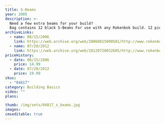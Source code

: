 ```yaml
---
title: S-Beams
year: 2005
description: >-
  Need a few extra beams for your build?
  Bag contains 12 black S-Beams For use with any Rokenbok build. 12 piece total.
archiveLinks:
  - name: 08/15/2006
    link: https://web.archive.org/web/20060815000501/http://www.rokenbok.com/catalog/pd_bb_04817.html
  - name: 07/20/2012
    link: https://web.archive.org/web/20120720032605/http://www.rokenbok.com/estore/construction/s-beams
priceHistory:
  - date: 08/15/2006
    price: 14.99
  - date: 07/20/2012
    price: 19.99
skus:
  - "04817"
category: Building Basics
video: ""
plans:

thumb: /img/sets/04817_s_beams.jpg
images:
cmseditable: true
---
```

